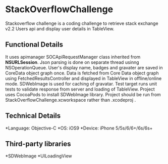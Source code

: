 # StackOverflowChallenge
Stackoverflow challenge is a coding challenge to retrieve stack exchange v2.2 Users api and display user details in TableView.

## Functional Details ##
It uses apimanager SOCApiRequestManager class inherited from __NSURLSession__.
Json parsing is done on separate thread usinng NSOperationQueue.
User's display name, badges and gravater are saved in CoreData object graph once.
Data is fetched from Core Data object graph using FetchedResultsController and displayed in TableView in offline/online mode.
SDWebImage is used for caching of gravatar.
Test target runs unit tests to validate response from server and loading of TableView.
Project uses CocoaPods to install SDWebImage library.
Project should be run from StackOverflowChallenge.xcworkspace rather than .xcodeproj .

## Technical Details ## 
*Language: Objective-C
*OS: iOS9
*Device: iPhone 5/5s/6/6+/6s/6s+

## Third-party libraries ##
*SDWebImage
*UILoadingView

